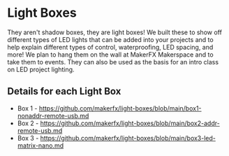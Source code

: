 # Light Boxes
They aren't shadow boxes, they are light boxes! We built these to show off different types of LED lights that can be added into your projects and to help explain different types of control, waterproofing, LED spacing, and more! We plan to hang them on the wall at MakerFX Makerspace and to take them to events. They can also be used as the basis for an intro class on LED project lighting.

## Details for each Light Box

* Box 1 - https://github.com/makerfx/light-boxes/blob/main/box1-nonaddr-remote-usb.md
* Box 2 - https://github.com/makerfx/light-boxes/blob/main/box2-addr-remote-usb.md
* Box 3 - https://github.com/makerfx/light-boxes/blob/main/box3-led-matrix-nano.md

